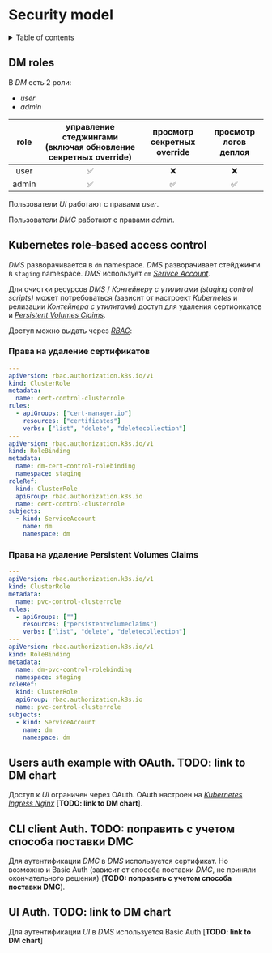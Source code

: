 # Security model

<details>
  <summary>Table of contents</summary>

- [DM roles](#dm-roles)
- [Kubernetes role-based access control](#kubernetes-role-based-access-control)
  - [Права на удаление сертификатов](#права-на-удаление-сертификатов)
  - [Права на удаление Persistent Volumes Claims](#права-на-удаление-persistent-volumes-claims)
- [Users auth example with OAuth. **TODO: link to DM chart**](#users-auth-example-with-oauth-todo-link-to-dm-chart)
- [CLI client Auth. **TODO: поправить с учетом способа поставки DMC**](#cli-client-auth-todo-поправить-с-учетом-способа-поставки-dmc)
- [UI Auth. **TODO: link to DM chart**](#ui-auth-todo-link-to-dm-chart)

</details>

## DM roles

В _DM_ есть 2 роли:
* _user_
* _admin_

| role | управление стеджингами (включая обновление секретных override) | просмотр секретных override | просмотр логов деплоя |
| :---: | :---: | :---: | :---: |
| user | ✅ | ❌ | ❌ |
| admin | ✅ | ✅ | ✅ |

Пользователи _UI_ работают с правами _user_.

Пользователи _DMC_ работают с правами _admin_.

## Kubernetes role-based access control

_DMS_ разворачивается в `dm` namespace. _DMS_ разворачивает стейджинги в `staging` namespace.
_DMS_ использует `dm` [_Serivce Account_][kubernetes-service-account].

Для очистки ресурсов _DMS_ / _Контейнеру с утилитами (staging control scripts)_ может потребоваться
(зависит от настроект _Kubernetes_ и релизации _Контейнера с утилитами_)
доступ для удаления сертификатов и [_Persistent Volumes Claims_][kubernetes-pvc].

Доступ можно выдать через [_RBAC_][kubernetes-rbac]:

### Права на удаление сертификатов

```yaml
---
apiVersion: rbac.authorization.k8s.io/v1
kind: ClusterRole
metadata:
  name: cert-control-clusterrole
rules:
  - apiGroups: ["cert-manager.io"]
    resources: ["certificates"]
    verbs: ["list", "delete", "deletecollection"]
---
apiVersion: rbac.authorization.k8s.io/v1
kind: RoleBinding
metadata:
  name: dm-cert-control-rolebinding
  namespace: staging
roleRef:
  kind: ClusterRole
  apiGroup: rbac.authorization.k8s.io
  name: cert-control-clusterrole
subjects:
  - kind: ServiceAccount
    name: dm
    namespace: dm
```

### Права на удаление Persistent Volumes Claims

```yaml
---
apiVersion: rbac.authorization.k8s.io/v1
kind: ClusterRole
metadata:
  name: pvc-control-clusterrole
rules:
  - apiGroups: [""]
    resources: ["persistentvolumeclaims"]
    verbs: ["list", "delete", "deletecollection"]
---
apiVersion: rbac.authorization.k8s.io/v1
kind: RoleBinding
metadata:
  name: dm-pvc-control-rolebinding
  namespace: staging
roleRef:
  kind: ClusterRole
  apiGroup: rbac.authorization.k8s.io
  name: pvc-control-clusterrole
subjects:
  - kind: ServiceAccount
    name: dm
    namespace: dm
```

## Users auth example with OAuth. **TODO: link to DM chart**

Доступ к _UI_ ограничен через OAuth. OAuth настроен на [_Kubernetes Ingress Nginx_][kubernetes-ingress-nginx-external-auth] [**TODO: link to DM chart**].

## CLI client Auth. **TODO: поправить с учетом способа поставки DMC**

Для аутентификации _DMC_ в _DMS_ используется сертификат.
Но возможно и Basic Auth (зависит от способа поставки _DMC_, не приняли окончательного решения) (**TODO: поправить с учетом способа поставки DMC**).

## UI Auth. **TODO: link to DM chart**

Для аутентификации _UI_ в _DMS_ используется Basic Auth [**TODO: link to DM chart**]


[kubernetes-service-account]: https://kubernetes.io/docs/tasks/configure-pod-container/configure-service-account
[kubernetes-rbac]: https://kubernetes.io/docs/reference/access-authn-authz/rbac
[kubernetes-pvc]: https://kubernetes.io/docs/concepts/storage/persistent-volumes/#expanding-persistent-volumes-claims
[kubernetes-ingress-nginx-external-auth]: https://kubernetes.github.io/ingress-nginx/user-guide/nginx-configuration/annotations/#external-authentication
